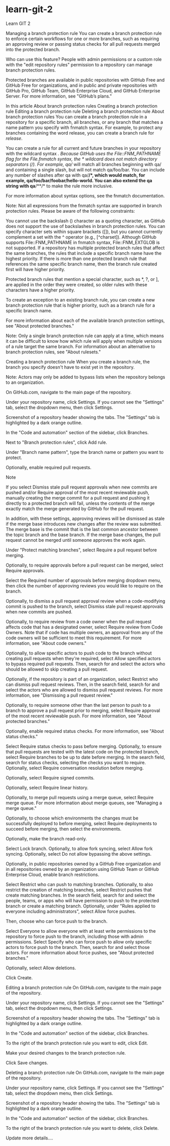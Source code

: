 # learn-git-2
Learn GIT 2

Managing a branch protection rule
You can create a branch protection rule to enforce certain workflows for one or more branches, such as requiring an approving review or passing status checks for all pull requests merged into the protected branch.

Who can use this feature?
People with admin permissions or a custom role with the "edit repository rules" permission to a repository can manage branch protection rules.

Protected branches are available in public repositories with GitHub Free and GitHub Free for organizations, and in public and private repositories with GitHub Pro, GitHub Team, GitHub Enterprise Cloud, and GitHub Enterprise Server. For more information, see "GitHub’s plans."

In this article
About branch protection rules
Creating a branch protection rule
Editing a branch protection rule
Deleting a branch protection rule
About branch protection rules
You can create a branch protection rule in a repository for a specific branch, all branches, or any branch that matches a name pattern you specify with fnmatch syntax. For example, to protect any branches containing the word release, you can create a branch rule for *release*.

You can create a rule for all current and future branches in your repository with the wildcard syntax *. Because GitHub uses the File::FNM_PATHNAME flag for the File.fnmatch syntax, the * wildcard does not match directory separators (/). For example, qa/* will match all branches beginning with qa/ and containing a single slash, but will not match qa/foo/bar. You can include any number of slashes after qa with qa/**/*, which would match, for example, qa/foo/bar/foobar/hello-world. You can also extend the qa string with qa**/**/* to make the rule more inclusive.

For more information about syntax options, see the fnmatch documentation.

Note: Not all expressions from the fnmatch syntax are supported in branch protection rules. Please be aware of the following constraints:

You cannot use the backslash (\) character as a quoting character, as GitHub does not support the use of backslashes in branch protection rules.
You can specify character sets within square brackets ([]), but you cannot currently complement a set with the ^ operator (e.g., [^charset]).
Although GitHub supports File::FNM_PATHNAME in fnmatch syntax, File::FNM_EXTGLOB is not supported.
If a repository has multiple protected branch rules that affect the same branches, the rules that include a specific branch name have the highest priority. If there is more than one protected branch rule that references the same specific branch name, then the branch rule created first will have higher priority.

Protected branch rules that mention a special character, such as *, ?, or ], are applied in the order they were created, so older rules with these characters have a higher priority.

To create an exception to an existing branch rule, you can create a new branch protection rule that is higher priority, such as a branch rule for a specific branch name.

For more information about each of the available branch protection settings, see "About protected branches."

Note: Only a single branch protection rule can apply at a time, which means it can be difficult to know how which rule will apply when multiple versions of a rule target the same branch. For information about an alternative to branch protection rules, see "About rulesets."

Creating a branch protection rule
When you create a branch rule, the branch you specify doesn't have to exist yet in the repository.

Note: Actors may only be added to bypass lists when the repository belongs to an organization.

On GitHub.com, navigate to the main page of the repository.

Under your repository name, click  Settings. If you cannot see the "Settings" tab, select the  dropdown menu, then click Settings.

Screenshot of a repository header showing the tabs. The "Settings" tab is highlighted by a dark orange outline.

In the "Code and automation" section of the sidebar, click  Branches.

Next to "Branch protection rules", click Add rule.

Under "Branch name pattern", type the branch name or pattern you want to protect.

Optionally, enable required pull requests.

Note

If you select Dismiss stale pull request approvals when new commits are pushed and/or Require approval of the most recent reviewable push, manually creating the merge commit for a pull request and pushing it directly to a protected branch will fail, unless the contents of the merge exactly match the merge generated by GitHub for the pull request.

In addition, with these settings, approving reviews will be dismissed as stale if the merge base introduces new changes after the review was submitted. The merge base is the commit that is the last common ancestor between the topic branch and the base branch. If the merge base changes, the pull request cannot be merged until someone approves the work again.

Under "Protect matching branches", select Require a pull request before merging.

Optionally, to require approvals before a pull request can be merged, select Require approvals.

Select the Required number of approvals before merging dropdown menu, then click the number of approving reviews you would like to require on the branch.

Optionally, to dismiss a pull request approval review when a code-modifying commit is pushed to the branch, select Dismiss stale pull request approvals when new commits are pushed.

Optionally, to require review from a code owner when the pull request affects code that has a designated owner, select Require review from Code Owners. Note that if code has multiple owners, an approval from any of the code owners will be sufficient to meet this requirement. For more information, see "About code owners."

Optionally, to allow specific actors to push code to the branch without creating pull requests when they're required, select Allow specified actors to bypass required pull requests. Then, search for and select the actors who should be allowed to skip creating a pull request.

Optionally, if the repository is part of an organization, select Restrict who can dismiss pull request reviews. Then, in the search field, search for and select the actors who are allowed to dismiss pull request reviews. For more information, see "Dismissing a pull request review."

Optionally, to require someone other than the last person to push to a branch to approve a pull request prior to merging, select Require approval of the most recent reviewable push. For more information, see "About protected branches."

Optionally, enable required status checks. For more information, see "About status checks."

Select Require status checks to pass before merging.
Optionally, to ensure that pull requests are tested with the latest code on the protected branch, select Require branches to be up to date before merging.
In the search field, search for status checks, selecting the checks you want to require.
Optionally, select Require conversation resolution before merging.

Optionally, select Require signed commits.

Optionally, select Require linear history.

Optionally, to merge pull requests using a merge queue, select Require merge queue. For more information about merge queues, see "Managing a merge queue."

Optionally, to choose which environments the changes must be successfully deployed to before merging, select Require deployments to succeed before merging, then select the environments.

Optionally, make the branch read-only.

Select Lock branch.
Optionally, to allow fork syncing, select Allow fork syncing.
Optionally, select Do not allow bypassing the above settings.

Optionally, in public repositories owned by a GitHub Free organization and in all repositories owned by an organization using GitHub Team or GitHub Enterprise Cloud, enable branch restrictions.

Select Restrict who can push to matching branches.
Optionally, to also restrict the creation of matching branches, select Restrict pushes that create matching branches.
In the search field, search for and select the people, teams, or apps who will have permission to push to the protected branch or create a matching branch.
Optionally, under "Rules applied to everyone including administrators", select Allow force pushes.

Then, choose who can force push to the branch.

Select Everyone to allow everyone with at least write permissions to the repository to force push to the branch, including those with admin permissions.
Select Specify who can force push to allow only specific actors to force push to the branch. Then, search for and select those actors.
For more information about force pushes, see "About protected branches."

Optionally, select Allow deletions.

Click Create.

Editing a branch protection rule
On GitHub.com, navigate to the main page of the repository.

Under your repository name, click  Settings. If you cannot see the "Settings" tab, select the  dropdown menu, then click Settings.

Screenshot of a repository header showing the tabs. The "Settings" tab is highlighted by a dark orange outline.

In the "Code and automation" section of the sidebar, click  Branches.

To the right of the branch protection rule you want to edit, click Edit.

Make your desired changes to the branch protection rule.

Click Save changes.

Deleting a branch protection rule
On GitHub.com, navigate to the main page of the repository.

Under your repository name, click  Settings. If you cannot see the "Settings" tab, select the  dropdown menu, then click Settings.

Screenshot of a repository header showing the tabs. The "Settings" tab is highlighted by a dark orange outline.

In the "Code and automation" section of the sidebar, click  Branches.

To the right of the branch protection rule you want to delete, click Delete.

Update more details....
